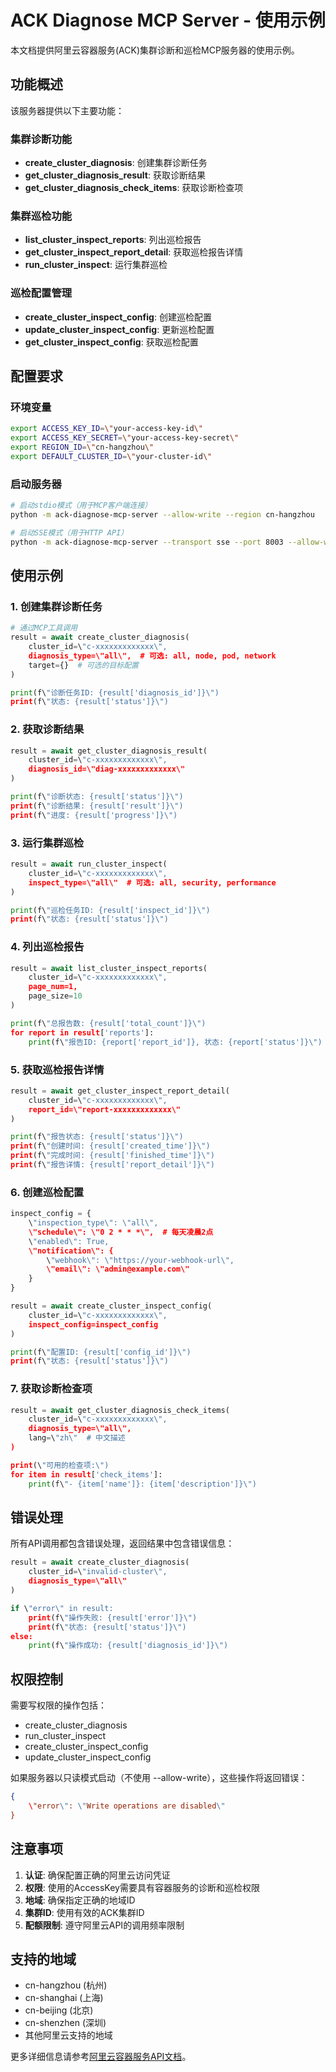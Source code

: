 # ACK Diagnose MCP Server - 使用示例

本文档提供阿里云容器服务(ACK)集群诊断和巡检MCP服务器的使用示例。

## 功能概述

该服务器提供以下主要功能：

### 集群诊断功能
- **create_cluster_diagnosis**: 创建集群诊断任务
- **get_cluster_diagnosis_result**: 获取诊断结果
- **get_cluster_diagnosis_check_items**: 获取诊断检查项

### 集群巡检功能
- **list_cluster_inspect_reports**: 列出巡检报告
- **get_cluster_inspect_report_detail**: 获取巡检报告详情
- **run_cluster_inspect**: 运行集群巡检

### 巡检配置管理
- **create_cluster_inspect_config**: 创建巡检配置
- **update_cluster_inspect_config**: 更新巡检配置
- **get_cluster_inspect_config**: 获取巡检配置

## 配置要求

### 环境变量
```bash
export ACCESS_KEY_ID=\"your-access-key-id\"
export ACCESS_KEY_SECRET=\"your-access-key-secret\"
export REGION_ID=\"cn-hangzhou\"
export DEFAULT_CLUSTER_ID=\"your-cluster-id\"
```

### 启动服务器
```bash
# 启动stdio模式（用于MCP客户端连接）
python -m ack-diagnose-mcp-server --allow-write --region cn-hangzhou

# 启动SSE模式（用于HTTP API）
python -m ack-diagnose-mcp-server --transport sse --port 8003 --allow-write
```

## 使用示例

### 1. 创建集群诊断任务

```python
# 通过MCP工具调用
result = await create_cluster_diagnosis(
    cluster_id=\"c-xxxxxxxxxxxxx\",
    diagnosis_type=\"all\",  # 可选: all, node, pod, network
    target={}  # 可选的目标配置
)

print(f\"诊断任务ID: {result['diagnosis_id']}\")
print(f\"状态: {result['status']}\")
```

### 2. 获取诊断结果

```python
result = await get_cluster_diagnosis_result(
    cluster_id=\"c-xxxxxxxxxxxxx\",
    diagnosis_id=\"diag-xxxxxxxxxxxxx\"
)

print(f\"诊断状态: {result['status']}\")
print(f\"诊断结果: {result['result']}\")
print(f\"进度: {result['progress']}\")
```

### 3. 运行集群巡检

```python
result = await run_cluster_inspect(
    cluster_id=\"c-xxxxxxxxxxxxx\",
    inspect_type=\"all\"  # 可选: all, security, performance
)

print(f\"巡检任务ID: {result['inspect_id']}\")
print(f\"状态: {result['status']}\")
```

### 4. 列出巡检报告

```python
result = await list_cluster_inspect_reports(
    cluster_id=\"c-xxxxxxxxxxxxx\",
    page_num=1,
    page_size=10
)

print(f\"总报告数: {result['total_count']}\")
for report in result['reports']:
    print(f\"报告ID: {report['report_id']}, 状态: {report['status']}\")
```

### 5. 获取巡检报告详情

```python
result = await get_cluster_inspect_report_detail(
    cluster_id=\"c-xxxxxxxxxxxxx\",
    report_id=\"report-xxxxxxxxxxxxx\"
)

print(f\"报告状态: {result['status']}\")
print(f\"创建时间: {result['created_time']}\")
print(f\"完成时间: {result['finished_time']}\")
print(f\"报告详情: {result['report_detail']}\")
```

### 6. 创建巡检配置

```python
inspect_config = {
    \"inspection_type\": \"all\",
    \"schedule\": \"0 2 * * *\",  # 每天凌晨2点
    \"enabled\": True,
    \"notification\": {
        \"webhook\": \"https://your-webhook-url\",
        \"email\": \"admin@example.com\"
    }
}

result = await create_cluster_inspect_config(
    cluster_id=\"c-xxxxxxxxxxxxx\",
    inspect_config=inspect_config
)

print(f\"配置ID: {result['config_id']}\")
print(f\"状态: {result['status']}\")
```

### 7. 获取诊断检查项

```python
result = await get_cluster_diagnosis_check_items(
    cluster_id=\"c-xxxxxxxxxxxxx\",
    diagnosis_type=\"all\",
    lang=\"zh\"  # 中文描述
)

print(\"可用的检查项:\")
for item in result['check_items']:
    print(f\"- {item['name']}: {item['description']}\")
```

## 错误处理

所有API调用都包含错误处理，返回结果中包含错误信息：

```python
result = await create_cluster_diagnosis(
    cluster_id=\"invalid-cluster\",
    diagnosis_type=\"all\"
)

if \"error\" in result:
    print(f\"操作失败: {result['error']}\")
    print(f\"状态: {result['status']}\")
else:
    print(f\"操作成功: {result['diagnosis_id']}\")
```

## 权限控制

需要写权限的操作包括：
- create_cluster_diagnosis
- run_cluster_inspect  
- create_cluster_inspect_config
- update_cluster_inspect_config

如果服务器以只读模式启动（不使用 --allow-write），这些操作将返回错误：

```json
{
    \"error\": \"Write operations are disabled\"
}
```

## 注意事项

1. **认证**: 确保配置正确的阿里云访问凭证
2. **权限**: 使用的AccessKey需要具有容器服务的诊断和巡检权限
3. **地域**: 确保指定正确的地域ID
4. **集群ID**: 使用有效的ACK集群ID
5. **配额限制**: 遵守阿里云API的调用频率限制

## 支持的地域

- cn-hangzhou (杭州)
- cn-shanghai (上海) 
- cn-beijing (北京)
- cn-shenzhen (深圳)
- 其他阿里云支持的地域

更多详细信息请参考[阿里云容器服务API文档](https://help.aliyun.com/document_detail/26043.html)。